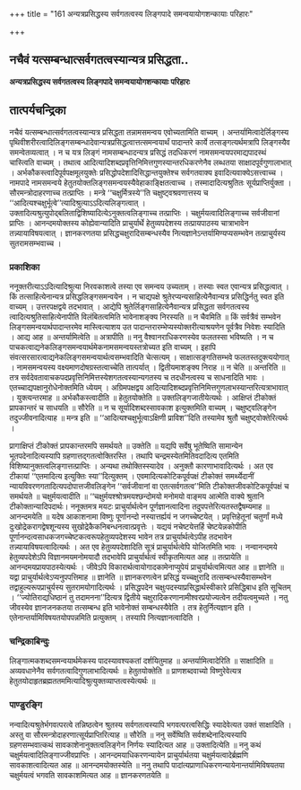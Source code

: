 +++
title = "161 अन्यत्रप्रसिद्धस्य सर्वगतत्वस्य लिङ्गपादे समन्वयायोगशन्कायाः परिहारः"

+++


## नचैवं यत्सम्बन्धात्सर्वगतत्वस्यान्यत्र प्रसिद्धता..

**अन्यत्रप्रसिद्धस्य सर्वगतत्वस्य लिङ्गपादे समन्वयायोगशन्कायाः परिहारः**

## **तात्पर्यचन्द्रिका**

नचैवं यत्सम्बन्धात्सर्वगतत्वस्यान्यत्र प्रसिद्धता तन्नामसमन्वय एवोच्यतामिति वाच्यम् । अन्तर्यामित्वादेर्लिङ्गस्य पृथिवीशरीरत्वादिलिङ्गसम्बन्धादेवान्यत्रप्रसिद्धत्वात्तत्समन्वयार्थं पादान्तरे कार्ये तत्सङ्गत्यर्थमत्रापि लिङ्गस्यैव समन्वेतव्यत्वात् । न च यत्र लिङ्गं नामसम्बन्धादन्यत्र प्रसिद्धं तदधिकरणं नामसमन्वयपरमाद्यपादस्थं चास्त्विति वाच्यम् । तथात्व आदित्यादिशब्दप्रवृत्तिनिमित्तगुणस्यान्तरधिकरणेनैव लब्धतया साक्षादपूर्वगुणालाभात् । अर्भकौकस्त्वादिपूर्वपक्षमूलयुक्तेः प्रसिद्धोपदेशादिसिद्धान्तयुक्तेश्च सर्वगतवाक्य इवादित्यवाक्येऽसत्त्वाच्च । नामपादे नामसमन्वये हेतुतयोक्तलिङ्गसमन्वयस्यैवेहाकाङ्क्षितत्वाच्च । तस्मादादित्यश्रुतितः सूर्यप्राप्तिर्युक्ता । सौरमन्त्रोदाहरणाच्च तत्प्राप्तिः । मन्त्रे ‘‘चक्षुर्मित्रस्ये’’ति चक्षुष्ट्वश्रवणात्तस्य च ‘‘आदित्यश्चक्षुर्भूत्वे’’त्यादिश्रुत्याऽऽदित्यलिङ्गत्वात् । उक्तादित्यश्रुत्युपोद्बलिताद्विशिष्यादित्येऽनुक्तत्वलिङ्गाच्च तत्प्राप्तिः । चक्षुर्मयत्वादिलिङ्गाच्च सर्वजीवानां प्राप्तिः । आनन्दमयोक्तस्य कोह्येवान्यादिति प्राचुर्यार्थे हेतुव्यपदेशस्य तत्प्रायपाठस्य चात्राभावेन तन्न्यायाविषयत्वात् । ज्ञानकरणतया प्रसिद्धचक्षुरादिसम्बन्धस्यैव नित्यज्ञानेऽन्तर्यामिण्यप्यसम्भवेन तत्प्राचुर्यस्य सुतरामसम्भवाच्च ।

### **प्रकाशिका**

ननूक्तरीत्याऽऽदित्यादिश्रुत्या निरवकाशत्वे तस्या एव समन्वय उच्यताम् । तस्याः स्वत एवान्यत्र प्रसिद्धत्वात् । किं तत्साहित्येनान्यत्र प्रसिद्धलिङ्गसमन्वयेन । न चाद्यपक्षे श्रुतेरप्यन्यसाहित्येनैवान्यत्र प्रसिद्धिर्नतु स्वत इति वाच्यम् । उत्तरपक्षद्वये तदभावात् । आद्येपि श्रुतेर्लिङ्गसाहित्येनैवान्यत्र प्रसिद्धता सर्वगतत्वस्य त्वादित्यश्रुतिसाहित्येनापीति विलंबितत्वमिति भावेनाशङ्क्य निरस्यति ॥ न चैवमिति ॥ किं सर्वत्रैवं सम्भवेन लिङ्गसमन्वयार्थपादान्तरमेव मास्त्वित्याशय उत पादान्तरारम्भेप्यस्योक्तरीत्याश्रयणेन पूर्वत्रैव निवेशः स्यादिति । आद्य आह ॥ अन्तर्यामित्वेति ॥ अत्रापीति ॥ ननु वैश्वानराधिकरणस्येव फलतस्सा भविष्यति । न च पाचकत्वाद्यनेकलिङ्गसमन्वयार्थमेकनामसमन्वयस्तत्रोच्यत इति वाच्यम् । इहापि संवत्सरसारत्वाद्यनेकलिङ्गसमन्वयार्थत्वसम्भवादिति चेत्सत्यम् । साक्षात्सङ्गतिसम्भवे फलतस्तदुक्त्ययोगात् । नामसमन्वयस्य वक्ष्यमाणदोषग्रस्तत्वाच्चेति तात्पर्यात् । द्वितीयमाशङ्क्य निराह ॥ न चेति ॥ अन्तरिति ॥ तत्र सर्वदेवतावाचकपदप्रवृत्तिनिमित्तस्येशगतत्वस्यान्यगतस्य च तदधीनत्वस्य च साधनादिति भावः । एतच्चाद्यपक्षानुरोधेनोक्तमिति ध्येयम् । अग्रिमपक्षद्वय आदित्यादिशब्दप्रवृत्तिनिमित्तगुणलाभस्यान्तरित्यत्राभावात् । युक्त्यन्तरमाह ॥ अर्भकौकस्त्वादीति ॥ हेतुतयोक्तेति ॥ उक्तलिङ्गजातीयेत्यर्थः । आक्षिप्तं टीकोक्तं प्रापकान्तरं च साधयति ॥ सौरेति ॥ न च सूर्यादिशब्दस्सावकाश इत्युक्तमिति वाच्यम् । चक्षुष्ट्वलिङ्गेन तदुज्जीवनादित्याह ॥ मन्त्र इति ॥ ‘‘आदित्यश्चक्षुर्भूत्वाऽक्षिणी प्राविश’’दिति तस्यामेव श्रुतौ चक्षुष्ट्वोक्तेरित्यर्थः ।

प्रागाक्षिप्तं टीकोक्तं प्रापकान्तरमपि समर्थयते ॥ उक्तेति ॥ यद्यपि सर्वेषु भूतेष्विति सामान्येन भूतपदेनादित्यस्यापि ग्रहणात्तद्गतत्वोक्तिरस्ति । तथापि चन्द्रमस्येतमितिवदादित्य एतमिति विशिष्यानुक्तत्वलिङ्गात्तत्प्राप्तिः । अन्यथा तथोक्तिस्स्यादेव । अनुक्तौ कारणाभावादित्यर्थः । अत एव टीकायां ‘‘एतमादित्य इत्युक्तिः स्या’’दित्युक्तम् । एवमादित्यकोटिकपूर्वपक्षं टीकोक्तं समर्थ्येदानीं न्यायविवरणगतादित्यपदोपात्तजीवलिङ्गेन ‘‘सर्वजीवानां वा एतत्सर्वगतत्व’’मिति टीकोक्तजीवकोटिकपूर्वपक्षं च समर्थयते ॥ चक्षुर्मयत्वादीति ॥ ‘‘चक्षुर्मयश्श्रोत्रमयश्छन्दोमयो मनोमयो वाङ्मय आत्मेति वाक्ये श्रुतानि टीकोक्तान्यादिपदार्थः। ननूक्तमत्र मयटः प्राचुर्यार्थत्वेन पूर्णज्ञानत्वादिना तदुपपत्तेरित्यतस्तद्वैषम्यमाह ॥ आनन्दमयेति ॥ यदेष आकाशनामा विष्णुः पूर्णानन्दो नस्यात्तर्ह्ययं न जगच्चेष्टयेत् । प्रवृत्तिहेतूनां चतुर्णां मध्ये दुःखोद्रेकरागद्वेषशून्यस्य सुखोद्रेकैकनिबन्धनत्वात्प्रवृत्तेः । यद्ययं नचेष्टयेत्तर्हि चेष्टयेन्नकोपीति पूर्णानन्दत्वसाधकजगच्चेष्टकत्वरूपहेतुव्यपदेशस्य भावेन तत्र प्राचुर्यार्थत्वेऽपीह तदभावेन तन्न्यायाविषयत्वादित्यर्थः । अत एव हेतुव्यपदेशादिति सूत्रं प्राचुर्यार्थत्वेपि योजितमिति भावः । नन्वानन्दमये हेतुव्यपदेशेऽपि विज्ञानमयमनोमयादौ तदभावेपि प्राचुर्यार्थत्वं स्वीकृतमित्यत आह ॥ तत्प्रायेति ॥ आनन्दमयप्रायपाठस्येत्यर्थः । जीवेऽपि विकारार्थत्वायोगादकामेनाप्युपेयं प्राचुर्यार्थत्वमित्यत आह ॥ ज्ञानेति ॥ यद्वा प्राचुर्यार्थत्वेऽप्यनुपपत्तिमाह ॥ ज्ञानेति ॥ ज्ञानकरणत्वेन प्रसिद्धं यच्चक्षुरादि तत्सम्बन्धस्यैवासम्भवेन तद्वाहुल्यरूपप्राचुर्यस्य सुतरामयोगादित्यर्थः । प्रसिद्धपदेन चक्षुःपदस्याप्रसिद्धार्थस्वीकारे प्रसिद्धिबाध इति सूचितम् । ‘‘ज्योतिराद्यधिष्ठानं तु तदामनना’’दित्यत्र द्वितीये चक्षुरादिकरणानामीश्वरप्रयोज्यत्वेन तदीयत्वमुच्यते । नतु जीवस्येव ज्ञानजनकतया तत्सम्बन्ध इति भावेनोक्तं सम्बन्धस्यैवेति । तत्र हेतुर्नित्यज्ञान इति । एतेनान्तर्यामिविषयतयोपपन्नमिति प्रत्युक्तम् । तस्यापि नित्यज्ञानत्वादिति ।

### **चन्द्रिकाबिन्दुः**

लिङ्गात्मकशब्दसमन्वयार्थमेकस्य पादस्यावश्यकतां दर्शयितुमाह ॥ अन्तर्यामित्वादेरिति ॥ साक्षादिति ॥ अव्यवधानेनैव सर्वगतत्वादिगुणलाभादित्यर्थः ॥ हेतुतयोक्तेति ॥ प्राणशब्दवाच्यो विष्णुरेवेत्यत्र हेतुतयोदाहृतब्रह्मततममित्यादिश्रुत्युक्तव्याप्तत्वस्येत्यर्थः ॥

### **पाण्डुरङ्गि**

नन्वादित्यश्रुतेर्भगवत्परत्वे तन्निष्ठत्वेन श्रुतस्य सर्वगतत्वस्यापि भगवत्परत्वसिद्धिः स्यादेवेत्यत उक्तं साक्षादिति । अस्तु वा सौरमन्त्रोदाहरणात्सूर्यप्राप्तिरित्याह ॥ सौरेति ॥ ननु सर्वेष्विति सर्वशब्देनादित्यस्यापि ग्रहणसम्भवात्कथं सावकाशेनानुक्तत्वलिङ्गेन निर्णयः स्यादित्यत आह ॥ उक्तादित्येति ॥ ननु कथं चक्षुर्मयत्वादिलिङ्गाज्जीवप्राप्तिः । आनन्दमयाधिकरणन्यायेन प्राचुर्यार्थतया चक्षुर्मयत्वादेर्ब्रह्मणि सावकाशत्वादित्यत आह ॥ आनन्दमयोक्तस्येति ॥ ननु तथापि पादांत्यप्राणाधिकरणन्यायेनान्तर्यामिविषयतया चक्षुर्मयत्वं भगवति सावकाशमित्यत आह ॥ ज्ञानकरणतयेति ॥

